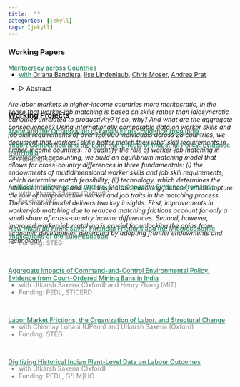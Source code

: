 ```yaml
---
title:  ""
categories: [jekyll]
tags: [jekyll]
---
```


### Working Papers

<a href="{{site.baseurl}}/files/Papers/BKLMP2024_04_15.pdf" style="color:#2c7e5a;font-weight: 500;"> Meritocracy across Countries
<ul class="no-bullets">
<li style="margin-top: -16px; font-size: 14px">with <a href="https://www.orianabandiera.net" target="_blank">Oriana Bandiera</a>, <a href="https://sites.google.com/site/ilselindenlaub/" target="_blank">Ilse Lindenlaub</a>, <a href="https://www.economoser.com" target="_blank">Chris Moser</a>, <a href="https://www.columbia.edu/~ap3116/" target="_blank">Andrea Prat</a>
</li>
</ul>
<ul class="no-bullets">
    <li><span class="abstract-toggle" data-abstract-id="BKMLP_abstract">▷ Abstract</span> 
    </li>
</ul> 
<div id="BKMLP_abstract" class="abstract" style="max-height: 0;">
    <h6>Are labor markets in higher-income countries more meritocratic, in the sense that worker-job matching is based on skills rather than idiosyncratic attributes unrelated to productivity? If so, why? And what are the aggregate consequences? Using internationally comparable data on worker skills and job skill requirements of over 120,000 individuals across 28 countries, we document that workers' skills better match their jobs' skill requirements in higher-income countries. To quantify the role of worker-job matching in development accounting, we build an equilibrium matching model that allows for cross-country differences in three fundamentals: (i) the endowments of multidimensional worker skills and job skill requirements, which determine match feasibility; (ii) technology, which determines the returns to matching; and (iii) idiosyncratic matching frictions, which capture the role of nonproductive worker and job traits in the matching process. The estimated model delivers two key insights. First, improvements in worker-job matching due to reduced matching frictions account for only a small share of cross-country income differences. Second, however, improved worker-job matching is crucial for unlocking the gains from economic development generated by adopting frontier endowments and technology. </h6>
</div>



### Working Projects

<a href= "" style="color:#2c7e5a;font-weight: 500;">Trade and the Organization of Family Firms: Evidence from India 
</a>
<br>

<a href= "" style="color:#2c7e5a;font-weight: 500;">Import Competition and the Long Run Effects of Industrial Policy: Evidence from India 
</a>
<ul class="no-bullets">
  <li style="margin-top: -16px;font-size: 14px;color:#848884;">Funding: IGC
  </li>
</ul>
<br>

<a href= "" style="color:#2c7e5a;font-weight: 500;"> Artificial Intelligence and Judicial State Capacity: Evidence from India 
</a>
<ul class="no-bullets">
  <li style="margin-top: -16px;font-size: 14px;color:#848884;">with Utkarsh Saxena (Oxford) </li>
  <li style="font-size: 14px;color:#848884;">Funding: IGC</li>
</ul>
<br>

<a href="" style="color:#2c7e5a;font-weight: 500;">How Much do Firms Save? Financial Frictions and the Microeconomic Implications of the Euler Equation
</a>
<ul class="no-bullets">
  <li style="margin-top: -16px;font-size: 14px;color:#848884;">Funding: STEG
  </li>
</ul>
<br>

<a href="" style="color:#2c7e5a;font-weight: 500;">Aggregate Impacts of Command-and-Control Environmental Policy: Evidence from Court-Ordered Mining Bans in India
</a>
<ul class="no-bullets">
  <li style="margin-top: -16px;font-size: 14px;color:#848884;">with Utkarsh Saxena (Oxford) and Henry Zhang (MIT)
  </li>
  <li style="font-size: 14px;color:#848884;">Funding: PEDL, STICERD
  </li>
</ul>
<br>

<a href="" style="color:#2c7e5a;font-weight: 500;">Labor Market Frictions, the Organization of Labor, and Structural Change 
</a>
<ul class="no-bullets">
  <li style="margin-top: -16px;font-size: 14px;color:#848884;">with Chinmay Lohani (UPenn) and Utkarsh Saxena (Oxford)
  </li>
  <li style="font-size: 14px;color:#848884;">Funding: STEG
  </li>
</ul>
<br>

<a href="" style="color:#2c7e5a;font-weight: 500;">Digitizing Historical Indian Plant-Level Data on Labour Outcomes 
</a>
<ul class="no-bullets">
  <li style="margin-top: -16px;font-size: 14px;color:#848884;">with Utkarsh Saxena (Oxford)
  </li>
  <li style="font-size: 14px;color:#848884;">Funding: PEDL, G²LM|LIC</li>
</ul>

<!-- 
### Publications
- forth, <a href="{{site.baseurl}}/files/aeri_NN/aeri_NN.pdf" style="color:#e25440;font-weight: bold;">Using TITLE</a>, ***JOURNAL***&nbsp;&nbsp;&nbsp;&#10098;[git](https://github.com/thomas9t/spatial-econ-cnn)&#10099;
    * AUTHORS
<br/>
<br/>
- 2022, <a href="{{site.baseurl}}/files/are_EITR/tradewar_1203.pdf" style="color:#e25440;font-weight: bold;">TITLE</a>, ***JOURNAL***
    - AUTHOR
  * [Economist](https://www.economist.com/finance-and-economics/2022/01/01/new-research-counts-the-costs-of-the-sino-american-trade-war) 
<br/>
<br/>
### Chapters & Policy Notes 
- <a style="display: block; color:#848884; margin-top: -16px">  with Utkarsh Saxena (Oxford) </a>
- <a style="display: block; color:#848884; margin-top: -16px">  Funding: PEDL, G²LM|LIC </a> 
<br/>-->
